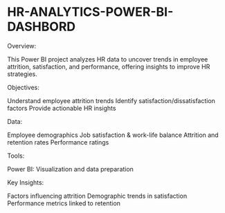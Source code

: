 # HR-ANALYTICS-POWER-BI-DASHBORD
Overview:

This Power BI project analyzes HR data to uncover trends in employee attrition, satisfaction, and performance, offering insights to improve HR strategies.

Objectives:

Understand employee attrition trends
Identify satisfaction/dissatisfaction factors
Provide actionable HR insights

Data:

Employee demographics
Job satisfaction & work-life balance
Attrition and retention rates
Performance ratings

Tools:

Power BI: Visualization and data preparation


Key Insights:

Factors influencing attrition
Demographic trends in satisfaction
Performance metrics linked to retention
